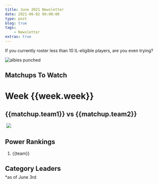 ```yaml
---
title: June 2021 Newsletter
date: 2021-06-02 06:00:00
type: post
blog: true
tags:
    - Newsletter
extras: true
---
```


If you currently roster less than 10 IL-eligible players, are you even trying?

![albies punched](https://thumbs.gfycat.com/NextDearestBushsqueaker-size_restricted.gif)

## Matchups To Watch

<div class="weekContainer" v-for="week in weeks">
<h1>Week {{week.week}}</h1>

<div class="matchupContainer" v-for="matchup in week.matchups">

<!-- add records and place in division -->
<h2>{{matchup.team1}} vs {{matchup.team2}}</h2>
<div class="matchupImages">
<img class="team1Img" :src="matchup.team1Img">
<img class="vsLogo" src="http://static1.comicvine.com/uploads/original/11112/111129141/5440487-1122329314-52705.png">
<img class="team2Img" :src="matchup.team2Img">
</div>
<p :inner-html.prop="matchup.story | newLines"></p>

</div>

</div>

## Power Rankings
<ol>
<li v-for="team in power">{{team}}</li>
</ol>

<h2 class="titleHug">Category Leaders</h2>
*as of June 3rd
<LeagueLeaders :categories="categories"/>

<style>
.authorName {
    font-size: 1rem;
}

.titleHug {
    margin-bottom: .3em;
}

.articleContainer {
    display: grid;
    grid-template-columns: auto auto;
    grid-row-gap: 1em;
    grid-column-gap: 1em;
}

@media only screen and (max-width: 1024px) {
    .articleContainer {
        grid-template-columns: auto;
    }
}

.article {
    box-shadow: 0 4px 6px 0 hsla(0, 0%, 0%, 0.2);
    cursor: pointer;
}

.article:hover {
    box-shadow: 0 8px 12px 0 hsla(0, 0%, 0%, 0.4);
}

.article > img {
    display: block;
    width: 100%;
    height: 20em;
    object-fit: cover;
}

.article > div {
    padding: 1em;
    height: 3em;
}

.article h3 {
    margin: 0;
}

.article h3, .article span {
    color: #2c3e50;
}
</style>

<script>
export default {
  data() {
    return {
        weeks: [
            {
                week: 10,
                matchups: [
                    {
                        team1: "Big League Chu",
                        team1Img: "https://cdn.theathletic.com/app/uploads/2021/04/03221300/USATSI_15841662-scaled-e1617503906972-1024x683.jpg",
                        team2: "The Gamblers",
                        team2Img: "https://www.mercurynews.com/wp-content/uploads/2019/03/1136357164.jpg",
                        story: "First matchup was a 5-5 tie. Two top teams in Aaron West. Two teams atop the power rankings. Loser has to tell Nick Pollack the winner knows more about baseball than them."
                    },
                    {
                        team1: "Beanetown Cruz Line",
                        team1Img: "https://s.hdnux.com/photos/01/05/05/53/18111186/5/rawImage.jpg",
                        team2: "Back2Back Jax",
                        team2Img: "https://blogredmachine.com/wp-content/uploads/getty-images/2017/07/1270466631.jpeg",
                        story: "Two top teams in the Aaron East duke it out. Back2Back Jax took their first matchup 5-3-2 in week 5."
                    }
                ]
            },
            {
                week: 11,
                matchups: [
                    {
                        team1: "Back2Back Jax",
                        team1Img: "https://media-cldnry.s-nbcnews.com/image/upload/newscms/2020_18/3327906/200428-trey-mancini-cs-208p-3327906.jpg",
                        team2: "The Gamblers",
                        team2Img: "https://images2.minutemediacdn.com/image/fetch/w_2000,h_2000,c_fit/https%3A%2F%2Fdairylandexpress.com%2Fwp-content%2Fuploads%2Fgetty-images%2F2018%2F08%2F1272516491.jpeg",
                        story: "Two of the top teams in the league in a duel."
                    }
                ]
            },
            {
                week: 12,
                matchups: [
                    {
                        team1: "Big League Chu",
                        team1Img: "https://cdn.theathletic.com/app/uploads/2021/04/08131501/040421-AMF-3718-Tarik-Skubal-1024x683.jpg",
                        team2: "Back2Back Jax",
                        team2Img: "https://www.ocregister.com/wp-content/uploads/2021/05/GettyImages-1313034545-1.jpg",
                        story: "All the top teams seem to be playing each other this month."
                    }
                ]
            },
            {
                week: 13,
                matchups: [
                    {
                        team1: "Wayne's Hardware",
                        team1Img: "https://fansided.com/wp-content/uploads/imagn-images/2020/10/15062590.jpeg",
                        team2: "Maine Cobra Kai",
                        team2Img: "https://specials-images.forbesimg.com/imageserve/5f274f3a60d6621f98938f64/960x0.jpg?fit=scale",
                        story: "Two teams sitting atop each Koufax division at the time of this writing."
                    },
                    {
                        team1: "Beanetown Cruz Line",
                        team1Img: "https://cdn.vox-cdn.com/thumbor/2AA20soNGZ_aLgv6sDdAHNbyTZw=/0x0:3022x2156/1200x800/filters:focal(1456x79:1938x561)/cdn.vox-cdn.com/uploads/chorus_image/image/68967453/1304898076.0.jpg",
                        team2: "The Gamblers",
                        team2Img: "https://cdn.vox-cdn.com/thumbor/hHmC4dtoILxZX4-YKzZVAUIpyOM=/0x0:3016x3584/1200x800/filters:focal(321x563:803x1045)/cdn.vox-cdn.com/uploads/chorus_image/image/68949833/1306209281.0.jpg",
                        story: "Solid teams each sitting in second place in their respective Aaron division at the time of this writing."
                    }
                ]
            }
        ],
        power: [
            "Big League Chu",
            "The Gamblers",
            "Back2Back Jax",
            "Maine Cobra Kai",
            "Wayne's Hardware",
            "CT Clippers",
            "Beanetown Cruz Line",	
            "Torrano Beisbol Birds",
            "Forgot About Trea",
            "Preston Perennials",
            "Springfield Isotopes",
            "Mookie and The Betts",
            "Bringers of W.A.R.",
            "Fried Chicken Sandwich",
            "The Emporium",
            "Team Riptide",
            "Vlad and The Inhalers",
            "Hone Ron Runners",
            "The Royal Rooters",
            "Cat Scratch Fever",
        ],
        categories: [
            {
                category: 'Runs',
                value: 304,
                udlTeam: 'Back2Back Jax',
                udlTeamLogo: 'https://larrybrownsports.com/wp-content/uploads/2016/07/max-scherzer-eyes.jpg',
                playerName: 'Jesse Winker',
                playerImage: 'https://cdn.vox-cdn.com/thumbor/m2-TS-jO_6FQfMaCIzHffDNVZfc=/1400x1400/filters:format(jpeg)/cdn.vox-cdn.com/uploads/chorus_asset/file/22532201/usa_today_16106416.jpg'
            },
            {
                category: 'Home Runs',
                value: 96,
                udlTeam: 'The Gamblers',
                udlTeamLogo: 'https://i.imgur.com/y1qKgk1.jpg',
                playerName: 'Matt Olson',
                playerImage: 'https://www.nbcsports.com/sites/rsnunited/files/styles/article_hero_image/public/archive/assets_article/bayarea/2020/03/02/mattolsonusa.jpg'
            },
            {
                category: 'RBI',
                value: 299,
                udlTeam: 'Back2Back Jax',
                udlTeamLogo: 'https://larrybrownsports.com/wp-content/uploads/2016/07/max-scherzer-eyes.jpg',
                playerName: 'Trey Mancini',
                playerImage: 'https://d29m18w01sxjzp.cloudfront.net/th_q_750_390_99934_mancinitrey.jpg'
            },
            {
                category: 'Stolen Bases',
                value: 53,
                udlTeam: 'Back2Back Jax',
                udlTeamLogo: 'https://larrybrownsports.com/wp-content/uploads/2016/07/max-scherzer-eyes.jpg',
                playerName: 'Whit Merrifield',
                playerImage: 'https://images2.minutemediacdn.com/image/fetch/c_fill,g_auto,f_auto,h_2417,w_3200/https%3A%2F%2Fkckingdom.com%2Fwp-content%2Fuploads%2Fimagn-images%2F2018%2F08%2F14982704.jpeg'
            },
            {
                category: 'OBP',
                value: .3445,
                udlTeam: 'Team Riptide',
                udlTeamLogo: 'https://img.fantrax.com/logos/tmLogo_q9qkntnviwcl7gnr_512.jpg',
                playerName: 'Rhys Hoskins',
                playerImage: 'https://cdn.vox-cdn.com/thumbor/DSABymUuKfK_lZ0FsMaJZmuuTaA=/0x0:1323x1978/1400x1050/filters:focal(558x324:768x534):format(jpeg)/cdn.vox-cdn.com/uploads/chorus_image/image/56165441/usa_today_10210707.0.jpg'
            },
            {
                category: 'Strikeouts',
                value: 475,
                udlTeam: 'Springfield Isotopes',
                udlTeamLogo: 'https://capaddicts.com/wp-content/uploads/2015/08/simpsons-springfield-isotopes.png',
                playerName: 'Chris Bassitt',
                playerImage: 'https://www.toledoblade.com/image/2007/02/01/1140x_a10-7_cTC/Sidelines-Spotlight-athlete-Chris-Bassitt.jpg'
            },
            {
                category: 'Quality Starts',
                value: 35,
                udlTeam: 'The Royal Rooters',
                udlTeamLogo: 'https://g.espncdn.com/lm-static/logo-packs/core/Incredibles/incredibles_8.svg',
                playerName: 'Yusei Kikuchi',
                playerImage: 'https://www.thedailyworld.com/wp-content/uploads/2020/02/20590801_web1_TSR-SPORTS-BBA-BOSOX-MARINERS-2-SE--1-.jpg'
            },
            {
                category: 'ERA',
                value: 3.219,
                udlTeam: 'Mookie and The Betts',
                udlTeamLogo: 'https://www.thewrap.com/wp-content/uploads/2019/02/rocket-1.jpg',
                playerName: 'Brandon Woodruff',
                playerImage: 'https://images2.minutemediacdn.com/image/fetch/w_2000,h_2000,c_fit/https%3A%2F%2Freviewingthebrew.com%2Fwp-content%2Fuploads%2Fgetty-images%2F2020%2F07%2F1227833183.jpeg'
            },
            {
                category: 'WHIP',
                value: 1.090,
                udlTeam: 'Back2Back Jax',
                udlTeamLogo: 'https://larrybrownsports.com/wp-content/uploads/2016/07/max-scherzer-eyes.jpg',
                playerName: 'Max Scherzer',
                playerImage: 'https://i1.wp.com/russianmachineneverbreaks.com/wp-content/uploads/2019/11/nationals-parade31-max-scherzer.jpg?fit=1500%2C1000&ssl=1'
            },
            {
                category: 'Saves + Holds',
                value: 49,
                udlTeam: 'Big League Chu',
                udlTeamLogo: 'https://img.fantrax.com/logos/tmLogo_x1joq2kojf9xmujh_512.jpg',
                playerName: 'Adam Ottavino',
                playerImage: 'https://bosoxinjection.com/wp-content/uploads/getty-images/2017/07/1306383275.jpeg'
            }
        ]
    };
  },
}
</script>